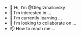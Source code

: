 - 👋 Hi, I’m @OlegIzmailovsky
- 👀 I’m interested in ...
- 🌱 I’m currently learning ...
- 💞️ I’m looking to collaborate on ...
- 📫 How to reach me ...

<!---
OlegIzmailovsky/OlegIzmailovsky is a ✨ special ✨ repository because its `README.md` (this file) appears on your GitHub profile.
You can click the Preview link to take a look at your changes.
--->
